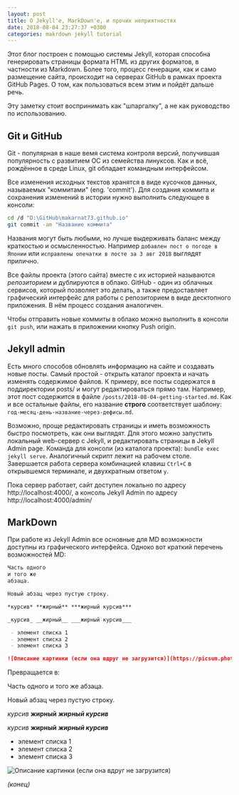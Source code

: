 ```yaml
---
layout: post
title: О Jekyll'е, MarkDown'е, и прочих неприятностях
date: 2018-08-04 23:27:37 +0300
categories: makrdown jekyll tutorial
---
```


Этот блог построен с помощью системы Jekyll, которая способна генерировать страницы формата HTML из
других форматов, в частности из Markdown. Более того, процесс генерации, как и само размещение
сайта, происходит на серверах GitHub в рамках проекта GitHub Pages. 
О том, как пользоваться всем этим и пойдёт дальше речь.

Эту заметку стоит воспринимать как "шпаргалку", а не как руководство по использованию.

## Git и GitHub

Git - популярная в наше вемя система контроля версий, получившая популярность с развитием ОС из
семейства линуксов. Как и всё, рождённое в среде Linux, git обладает командным интерфейсом.

Все изменения исходных текстов хранятся в виде кусочков данных, называемых "коммитами" (eng.
'commit'). Для создания коммита и сохранения изменений в истории нужно выполнить следующее в
консоли:

```bash
cd /d "D:\GitHub\makarnat73.github.io"
git commit -am "Название коммита"
```

Названия могут быть любыми, но лучше выдерживать баланс между краткостью и осмысленностью. Например
`добавлен пост о погоде в Японии` или `исправлены опечатки в посте за 3 авг 2018` выглядят
прилично.

Все файлы проекта (этого сайта) вместе с их историей называются *репозиторием* и дублируются в
облако. GitHub - один из облачных сервисов, который позволяет это делать, а также предоставляет
графический интерфейс для работы с репозиторием в виде десктопного приложения. В нём процесс создания
аналогичен.

Чтобы отправить новые коммиты в облако можно выполнить в консоли `git push`, или нажать в
приложении кнопку Push origin.

## Jekyll admin

Есть много способов обновлять информацию на сайте и создавать новые посты. Самый простой - открыть
каталог проекта и начать изменять содержимое файлов. К примеру, все посты содержатся в поддиректории
posts/ и могут редактироваться прямо там. Например, этот пост содержится в файле 
`/posts/2018-08-04-getting-started.md`. 
Как и все остальные файлы, его название **строго** соответствует шаблону:
`год-месяц-день-название-через-дефисы.md`.

Возможно, проще редактировать страницы и иметь возможность быстро посмотреть, как они выглядят. Для
этого можно запустить локальный web-сервер с Jekyll, и редактировать страницы в Jekyll Admin page.
Команда для консоли (из каталога проекта): `bundle exec jekyll serve`. Аналогичный скрипт лежит на
рабочем столе. Завершается работа сервера комбинацией клавиш `Ctrl+C` в открывшемся терминале, и
двухкратным ответом `y`.

Пока сервер работает, сайт доступен локально по адресу http://localhost:4000/, а консоль Jekyll
Admin по адресу http://localhost:4000/admin/

## MarkDown

При работе из Jekyll Admin все основные для MD возможности доступны из графического интерфейса.
Одноко вот краткий перечень возможностей MD:

```markdown
Часть одного
и того же 
абзаца.

Новый абзац через пустую строку.

*курсив* **жирный** ***жирный курсив***

_курсив_ __жирный__ ___жирный курсив___

 - элемент списка 1
 - элемент списка 2
 - элемент списка 3

![Описание картинки (если она вдруг не загрузится)](https://picsum.photos/200/300)

```

Превращается в:

Часть одного
и того же 
абзаца.

Новый абзац через пустую строку.

*курсив* **жирный** ***жирный курсив***

_курсив_ __жирный__ ___жирный курсив___

 - элемент списка 1
 - элемент списка 2
 - элемент списка 3

![Описание картинки (если она вдруг не загрузится)](https://picsum.photos/200/300)

 _(конец)_